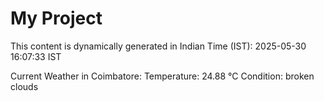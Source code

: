 # My Project

This content is dynamically generated in Indian Time (IST): 2025-05-30 16:07:33 IST


Current Weather in Coimbatore:
Temperature: 24.88 °C
Condition: broken clouds
